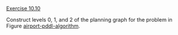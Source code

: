 [Exercise 10.10](ex_10/)

Construct levels 0, 1, and 2 of the planning graph for the problem in
Figure [airport-pddl-algorithm](#/).
